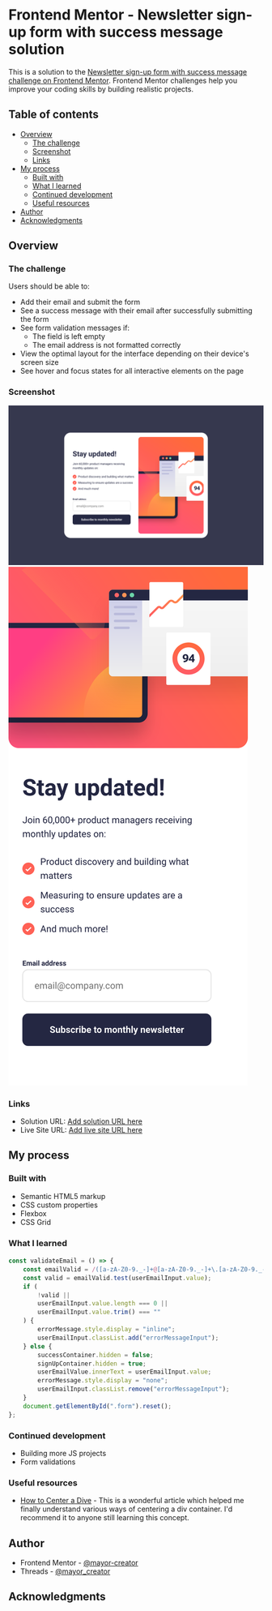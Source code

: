 # Frontend Mentor - Newsletter sign-up form with success message solution

This is a solution to the [Newsletter sign-up form with success message challenge on Frontend Mentor](https://www.frontendmentor.io/challenges/newsletter-signup-form-with-success-message-3FC1AZbNrv). Frontend Mentor challenges help you improve your coding skills by building realistic projects.

## Table of contents

- [Overview](#overview)
  - [The challenge](#the-challenge)
  - [Screenshot](#screenshot)
  - [Links](#links)
- [My process](#my-process)
  - [Built with](#built-with)
  - [What I learned](#what-i-learned)
  - [Continued development](#continued-development)
  - [Useful resources](#useful-resources)
- [Author](#author)
- [Acknowledgments](#acknowledgments)

## Overview

### The challenge

Users should be able to:

- Add their email and submit the form
- See a success message with their email after successfully submitting the form
- See form validation messages if:
  - The field is left empty
  - The email address is not formatted correctly
- View the optimal layout for the interface depending on their device's screen size
- See hover and focus states for all interactive elements on the page

### Screenshot

![Desktop](./newsLetterDesktop.png)
![Mobile](./newsLetterMobile.png)

### Links

- Solution URL: [Add solution URL here](https://your-solution-url.com)
- Live Site URL: [Add live site URL here](https://your-live-site-url.com)

## My process

### Built with

- Semantic HTML5 markup
- CSS custom properties
- Flexbox
- CSS Grid

### What I learned

```js
const validateEmail = () => {
	const emailValid = /([a-zA-Z0-9._-]+@[a-zA-Z0-9._-]+\.[a-zA-Z0-9._-]+)/g;
	const valid = emailValid.test(userEmailInput.value);
	if (
		!valid ||
		userEmailInput.value.length === 0 ||
		userEmailInput.value.trim() === ""
	) {
		errorMessage.style.display = "inline";
		userEmailInput.classList.add("errorMessageInput");
	} else {
		successContainer.hidden = false;
		signUpContainer.hidden = true;
		userEmailValue.innerText = userEmailInput.value;
		errorMessage.style.display = "none";
		userEmailInput.classList.remove("errorMessageInput");
	}
	document.getElementById(".form").reset();
};
```

### Continued development

- Building more JS projects
- Form validations

### Useful resources

- [How to Center a Dive](https://www.joshwcomeau.com/css/center-a-div/) - This is a wonderful article which helped me finally understand various ways of centering a div container. I'd recommend it to anyone still learning this concept.

## Author

- Frontend Mentor - [@mayor-creator](https://www.frontendmentor.io/profile/mayor-creator)
- Threads - [@mayor_creator](https://www.threads.net/@mayor_creator)

## Acknowledgments
